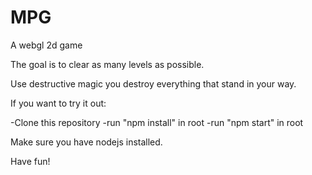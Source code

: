 # MPG

A webgl 2d game

The goal is to clear as many levels as possible.

Use destructive magic you destroy everything that stand in your way.

If you want to try it out:

-Clone this repository
-run "npm install" in root
-run "npm start" in root

Make sure you have nodejs installed.

Have fun!


